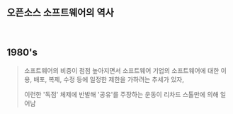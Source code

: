 오픈소스 소프트웨어의 역사
---

<br>

## 1980's
> 소프트웨어의 비중이 점점 높아지면서 소프트웨어 기업의 소프트웨어에 대한 이용, 배포, 복제, 수정 등에 일정한 제한을 가하려는 추세가 있자,
> 
> 이런한 '독점' 체제에 반발해 '공유'를 주장하는 운동이 리차드 스톨만에 의해 일어남

